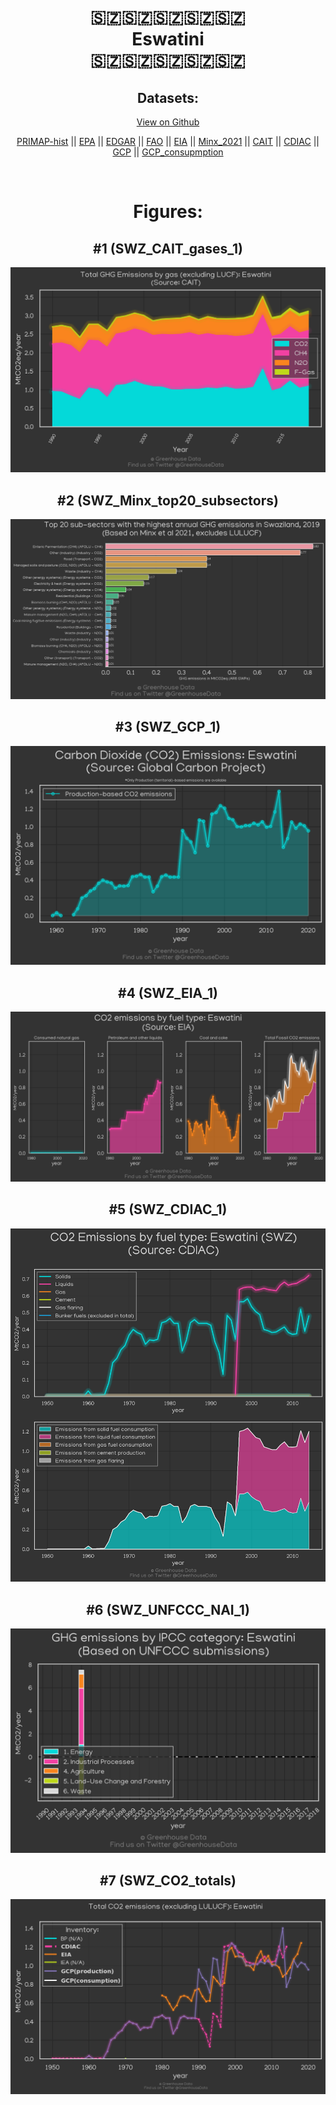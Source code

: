 
<center>
<h1 align="center">
🇸🇿🇸🇿🇸🇿🇸🇿🇸🇿
<br>
Eswatini
<br>
🇸🇿🇸🇿🇸🇿🇸🇿🇸🇿
</h1>
<h2>Datasets:</h2>
<p><a href="https://github.com/dquintani/GreenhouseData/tree/master/country_data/SWZ_Eswatini/data">View on Github</a>
<br></p><p><a href="data/SWZ_PRIMAP-hist.csv">PRIMAP-hist</a> || <a href="data/SWZ_EPA.csv">EPA</a> || <a href="data/SWZ_EDGAR.csv">EDGAR</a> || <a href="data/SWZ_FAO.csv">FAO</a> || <a href="data/SWZ_EIA.csv">EIA</a> || <a href="data/SWZ_Minx_2021.csv">Minx_2021</a> || <a href="data/SWZ_CAIT.csv">CAIT</a> || <a href="data/SWZ_CDIAC.csv">CDIAC</a> || <a href="data/SWZ_GCP.csv">GCP</a> || <a href="data/SWZ_GCP_consupmption.csv">GCP_consupmption</a></p><p><br></p>
<h1>Figures:</h1><h2>#1 (SWZ_CAIT_gases_1)</h2>
<p><img alt="" src="figures/SWZ_CAIT_gases_1.png" /></p><h2>#2 (SWZ_Minx_top20_subsectors)</h2>
<p><img alt="" src="figures/SWZ_Minx_top20_subsectors.png" /></p><h2>#3 (SWZ_GCP_1)</h2>
<p><img alt="" src="figures/SWZ_GCP_1.png" /></p><h2>#4 (SWZ_EIA_1)</h2>
<p><img alt="" src="figures/SWZ_EIA_1.png" /></p><h2>#5 (SWZ_CDIAC_1)</h2>
<p><img alt="" src="figures/SWZ_CDIAC_1.png" /></p><h2>#6 (SWZ_UNFCCC_NAI_1)</h2>
<p><img alt="" src="figures/SWZ_UNFCCC_NAI_1.png" /></p><h2>#7 (SWZ_CO2_totals)</h2>
<p><img alt="" src="figures/SWZ_CO2_totals.png" /></p>